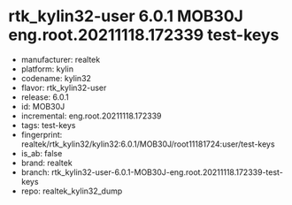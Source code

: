 # rtk_kylin32-user 6.0.1 MOB30J eng.root.20211118.172339 test-keys
- manufacturer: realtek
- platform: kylin
- codename: kylin32
- flavor: rtk_kylin32-user
- release: 6.0.1
- id: MOB30J
- incremental: eng.root.20211118.172339
- tags: test-keys
- fingerprint: realtek/rtk_kylin32/kylin32:6.0.1/MOB30J/root11181724:user/test-keys
- is_ab: false
- brand: realtek
- branch: rtk_kylin32-user-6.0.1-MOB30J-eng.root.20211118.172339-test-keys
- repo: realtek_kylin32_dump
